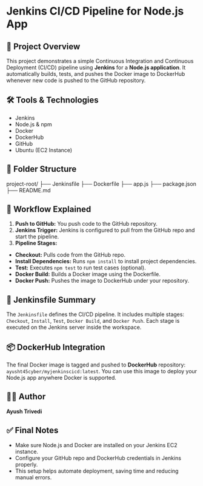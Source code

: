 Jenkins CI/CD Pipeline for Node.js App
======================================

📌 Project Overview
-------------------

This project demonstrates a simple Continuous Integration and Continuous Deployment (CI/CD) pipeline using **Jenkins** for a **Node.js application**. It automatically builds, tests, and pushes the Docker image to DockerHub whenever new code is pushed to the GitHub repository.

🛠️ Tools & Technologies
------------------------

*   Jenkins
*   Node.js & npm
*   Docker
*   DockerHub
*   GitHub
*   Ubuntu (EC2 Instance)

📂 Folder Structure
-------------------

project-root/
├── Jenkinsfile
├── Dockerfile
├── app.js
├── package.json
├── README.md

🚀 Workflow Explained
---------------------

1.  **Push to GitHub:** You push code to the GitHub repository.
2.  **Jenkins Trigger:** Jenkins is configured to pull from the GitHub repo and start the pipeline.
3.  **Pipeline Stages:**

*   **Checkout:** Pulls code from the GitHub repo.
*   **Install Dependencies:** Runs `npm install` to install project dependencies.
*   **Test:** Executes `npm test` to run test cases (optional).
*   **Docker Build:** Builds a Docker image using the Dockerfile.
*   **Docker Push:** Pushes the image to DockerHub under your repository.

🔧 Jenkinsfile Summary
----------------------

The `Jenkinsfile` defines the CI/CD pipeline. It includes multiple stages: `Checkout`, `Install`, `Test`, `Docker Build`, and `Docker Push`. Each stage is executed on the Jenkins server inside the workspace.

📦 DockerHub Integration
------------------------

The final Docker image is tagged and pushed to **DockerHub** repository: `ayusht45cyber/myjenkinscicd:latest`. You can use this image to deploy your Node.js app anywhere Docker is supported.

🧑‍💻 Author
------------

**Ayush Trivedi**

✅ Final Notes
-------------

*   Make sure Node.js and Docker are installed on your Jenkins EC2 instance.
*   Configure your GitHub repo and DockerHub credentials in Jenkins properly.
*   This setup helps automate deployment, saving time and reducing manual errors.
